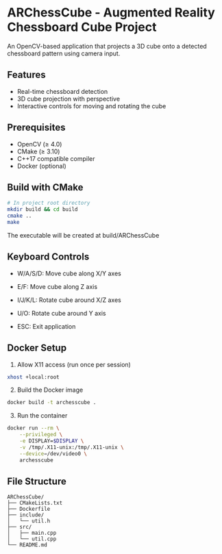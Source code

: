 # ARChessCube - Augmented Reality Chessboard Cube Project

An OpenCV-based application that projects a 3D cube onto a detected chessboard pattern using camera input.

## Features
- Real-time chessboard detection
- 3D cube projection with perspective
- Interactive controls for moving and rotating the cube

## Prerequisites
- OpenCV (≥ 4.0)
- CMake (≥ 3.10)
- C++17 compatible compiler
- Docker (optional)

## Build with CMake

```bash
# In project root directory
mkdir build && cd build
cmake ..
make
```
The executable will be created at build/ARChessCube



## Keyboard Controls
- W/A/S/D: Move cube along X/Y axes

- E/F: Move cube along Z axis

- I/J/K/L: Rotate cube around X/Z axes

- U/O: Rotate cube around Y axis

- ESC: Exit application

## Docker Setup
1. Allow X11 access (run once per session)
```bash
xhost +local:root
```
2. Build the Docker image
```bash
docker build -t archesscube .
```
3. Run the container
```bash
docker run --rm \
    --privileged \
    -e DISPLAY=$DISPLAY \
    -v /tmp/.X11-unix:/tmp/.X11-unix \
    --device=/dev/video0 \
    archesscube
```

## File Structure
```text
ARChessCube/
├── CMakeLists.txt
├── Dockerfile
├── include/
│   └── util.h
├── src/
│   ├── main.cpp
│   └── util.cpp
└── README.md
```